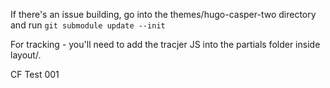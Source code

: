 If there's an issue building, go into the themes/hugo-casper-two directory and run 
`git submodule update --init`

For tracking - you'll need to add the tracjer JS into the partials folder inside layout/.

CF Test 001
